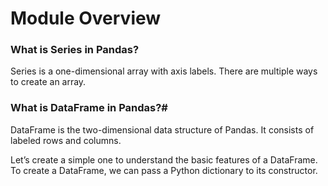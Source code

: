 # Module Overview

### What is Series in Pandas?
Series is a one-dimensional array with axis labels.
There are multiple ways to create an array. 

### What is DataFrame in Pandas?#
DataFrame is the two-dimensional data structure of Pandas. It consists 
of labeled rows and columns.

Let’s create a simple one to understand the basic features of a DataFrame. 
To create a DataFrame, we can pass a Python dictionary to its constructor.